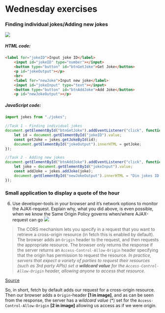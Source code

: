 # Wednesday exercises 

### Finding individual jokes/Adding new jokes
![](https://i.imgur.com/qAwSZtu.png)  

##### HTML code:
```html
<label for="jokeID">Input joke ID</label>
    <input id="jokeID" type="number"></input>
    <button type="button" id="btnGetJoke">Get Joke</button>
    <p id="jokeOutput"></p>
    <br>
    <label for="newJoke">Input new joke</label>
    <input id="jokeInput" type="text"></input>
    <button type="button" id="btnAddJoke">Add Joke</button>
    <p id="newJokeOutput"></p>
```  

##### JavaScript code:  
```javascript
import jokes from "./jokes";

//Task 1 - Finding individual jokes
document.getElementById("btnGetJoke").addEventListener("click", function(){
    let id = document.getElementById("jokeID").value;
    const getJoke = jokes.getJokeById(id);
    document.getElementById("jokeOutput").innerHTML = getJoke;
});

//Task 2 - Adding new jokes
document.getElementById("btnAddJoke").addEventListener("click", function(){
    let joke = document.getElementById("jokeInput").value;
    const addJoke = jokes.addJoke(joke);
    document.getElementById("newJokeOutput").innerHTML = "Din jokes ID er: " + addJoke + " (husk minus 1 pga. 0-indekseret)";
});
```

### Small application to display a quote of the hour  
6) Use developer-tools in your browser and it’s network options to monitor the AJAX-request. Explain why, what you did above, is even possible, when we know the Same Origin Policy governs when/where AJAX-request can go
![](https://i.imgur.com/2AzsRR3.png)  


>The CORS mechanism lets you specify in a request that you want to retrieve a cross-origin resource (in fetch this is enabled by default). The browser adds an `Origin` header to the request, and then requests the appropriate resource. The browser only returns the response if the server returns an `Access-Control-Allow-Origin` header specifying that the origin has permission to request the resource. *In practice, servers that expect a variety of parties to request their resources (such as 3rd party APIs) set a **wildcard value** for the `Access-Control-Allow-Origin` header, allowing anyone to access that resource.*  

[Source](https://developers.google.com/web/ilt/pwa/working-with-the-fetch-api)  

So, in short, fetch by default adds our request for a cross-origin resource. Then our browser adds a `Origin`-header **[1 in image]**, and as can be seen from the response, the server has a *wildcard value* (\*) set for the `Access-Control-Allow-Origin` **[2 in image]** allowing us access as if we were origin.

